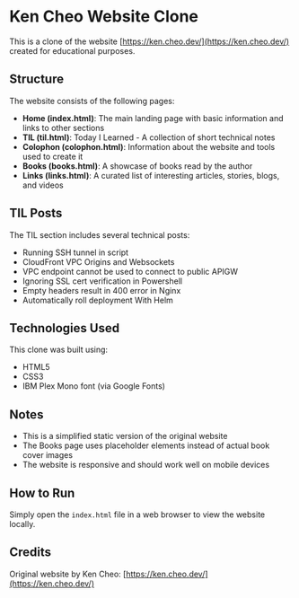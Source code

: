 # Ken Cheo Website Clone

This is a clone of the website [https://ken.cheo.dev/](https://ken.cheo.dev/) created for educational purposes.

## Structure

The website consists of the following pages:

- **Home (index.html)**: The main landing page with basic information and links to other sections
- **TIL (til.html)**: Today I Learned - A collection of short technical notes
- **Colophon (colophon.html)**: Information about the website and tools used to create it
- **Books (books.html)**: A showcase of books read by the author
- **Links (links.html)**: A curated list of interesting articles, stories, blogs, and videos

## TIL Posts

The TIL section includes several technical posts:

- Running SSH tunnel in script
- CloudFront VPC Origins and Websockets
- VPC endpoint cannot be used to connect to public APIGW
- Ignoring SSL cert verification in Powershell
- Empty headers result in 400 error in Nginx
- Automatically roll deployment With Helm

## Technologies Used

This clone was built using:

- HTML5
- CSS3
- IBM Plex Mono font (via Google Fonts)

## Notes

- This is a simplified static version of the original website
- The Books page uses placeholder elements instead of actual book cover images
- The website is responsive and should work well on mobile devices

## How to Run

Simply open the `index.html` file in a web browser to view the website locally.

## Credits

Original website by Ken Cheo: [https://ken.cheo.dev/](https://ken.cheo.dev/) 